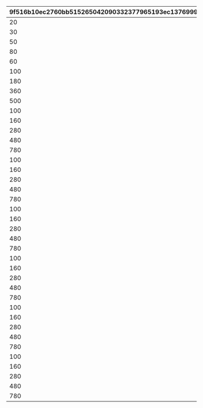 |9f516b10ec2760bb515265042090332377965193ec1376999ce6c58d9d96a673|e08ce99d7e3e7f87b70b5e33a8ea7a3b803100b0e03a45c729ac10b7e6e57553|6a1255a21899698420a8049615a6ab9b567c832581c6c55a14442292ffa3856d|e8fb849290f6e6fd47b6e6cf9d36d0d65ed35b3257e90ff0f2045b354c5e6c66|
| --- | --- | --- | --- |
|20|2|20|1|
|30|3|30|1|
|50|3|80|2|
|80|3|160|3|
|60|4|60|1|
|100|4|160|2|
|180|4|340|3|
|360|4|700|4|
|500|4|1200|5|
|100|5|100|1|
|160|5|260|2|
|280|5|540|3|
|480|5|1020|4|
|780|5|1800|5|
|100|6|100|1|
|160|6|260|2|
|280|6|540|3|
|480|6|1020|4|
|780|6|1800|5|
|100|7|100|1|
|160|7|260|2|
|280|7|540|3|
|480|7|1020|4|
|780|7|1800|5|
|100|8|100|1|
|160|8|260|2|
|280|8|540|3|
|480|8|1020|4|
|780|8|1800|5|
|100|9|100|1|
|160|9|260|2|
|280|9|540|3|
|480|9|1020|4|
|780|9|1800|5|
|100|10|100|1|
|160|10|260|2|
|280|10|540|3|
|480|10|1020|4|
|780|10|1800|5|